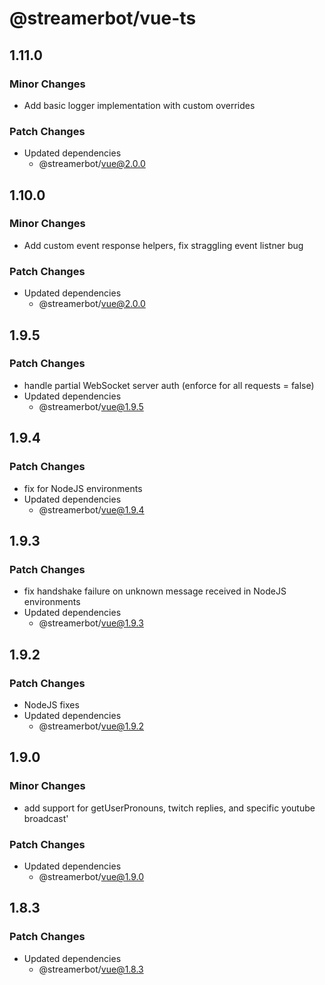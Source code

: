 # @streamerbot/vue-ts

## 1.11.0

### Minor Changes

- Add basic logger implementation with custom overrides

### Patch Changes

- Updated dependencies
  - @streamerbot/vue@2.0.0

## 1.10.0

### Minor Changes

- Add custom event response helpers, fix straggling event listner bug

### Patch Changes

- Updated dependencies
  - @streamerbot/vue@2.0.0

## 1.9.5

### Patch Changes

- handle partial WebSocket server auth (enforce for all requests = false)
- Updated dependencies
  - @streamerbot/vue@1.9.5

## 1.9.4

### Patch Changes

- fix for NodeJS environments
- Updated dependencies
  - @streamerbot/vue@1.9.4

## 1.9.3

### Patch Changes

- fix handshake failure on unknown message received in NodeJS environments
- Updated dependencies
  - @streamerbot/vue@1.9.3

## 1.9.2

### Patch Changes

- NodeJS fixes
- Updated dependencies
  - @streamerbot/vue@1.9.2

## 1.9.0

### Minor Changes

- add support for getUserPronouns, twitch replies, and specific youtube broadcast'

### Patch Changes

- Updated dependencies
  - @streamerbot/vue@1.9.0

## 1.8.3

### Patch Changes

- Updated dependencies
  - @streamerbot/vue@1.8.3
